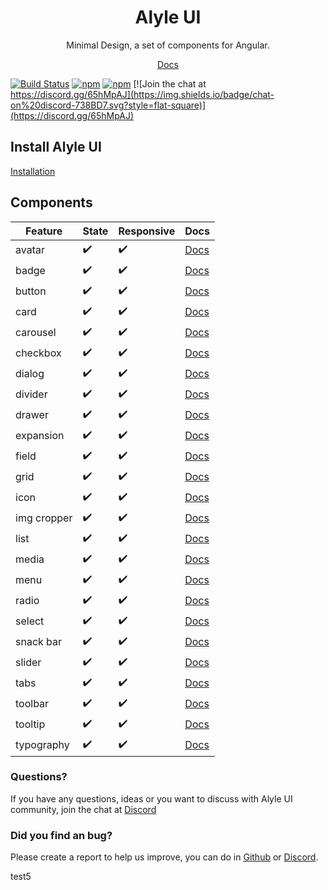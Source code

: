 <p align="center">
  <h1 align="center">Alyle UI</h1>
  <p align="center">Minimal Design, a set of components for Angular.</p>
  <p align="center"><a href="https://alyle.io">Docs</a></p>
</p>

[![Build Status](https://dev.azure.com/Alyle/Alyle%20UI/_apis/build/status/Build?branchName=master)](https://dev.azure.com/Alyle/Alyle%20UI/_build/latest?definitionId=5&branchName=master)
[![npm](https://img.shields.io/npm/v/@alyle/ui.svg?style=flat-square)](https://npmjs.com/package/@alyle/ui)
[![npm](https://img.shields.io/npm/dt/@alyle/ui.svg?style=flat-square)](https://npmjs.com/package/@alyle/ui)
[![Join the chat at https://discord.gg/65hMpAJ](https://img.shields.io/badge/chat-on%20discord-738BD7.svg?style=flat-square)](https://discord.gg/65hMpAJ)

## Install Alyle UI

[Installation](https://alyle.io/getting-started/installation)

## Components

|Feature|State|Responsive|Docs|
|----|-----|----------|----|
|avatar|✔️|✔️|[Docs](https://alyle.io/components/avatar)|
|badge|✔️|✔️|[Docs](https://alyle.io/components/badge)|
|button|✔️|✔️|[Docs](https://alyle.io/components/button)|
|card|✔️|✔️|[Docs](https://alyle.io/components/card)|
|carousel|✔️|✔️|[Docs](https://alyle.io/components/carousel)|
|checkbox|✔️|✔️|[Docs](https://alyle.io/components/checkbox)|
|dialog|✔️|✔️|[Docs](https://alyle.io/components/dialog)|
|divider|✔️|✔️|[Docs](https://alyle.io/components/divider)|
|drawer|✔️|✔️|[Docs](https://alyle.io/components/drawer)|
|expansion|✔️|✔️|[Docs](https://alyle.io/components/expansion)|
|field|✔️|✔️|[Docs](https://alyle.io/components/field)|
|grid|✔️|✔️|[Docs](https://alyle.io/components/grid)|
|icon|✔️|✔️|[Docs](https://alyle.io/components/icon)|
|img cropper|✔️|✔️|[Docs](https://alyle.io/components/image-cropper)|
|list|✔️|✔️|[Docs](https://alyle.io/components/list)|
|media|✔️|✔️|[Docs](https://alyle.io/components/responsive)|
|menu|✔️|✔️|[Docs](https://alyle.io/components/menu)|
|radio|✔️|✔️|[Docs](https://alyle.io/components/radio)|
|select|✔️|✔️|[Docs](https://alyle.io/components/select)|
|snack bar|✔️|✔️|[Docs](https://alyle.io/components/snack-bar)|
|slider|✔️|✔️|[Docs](https://alyle.io/components/slider)|
|tabs|✔️|✔️|[Docs](https://alyle.io/components/tabs)|
|toolbar|✔️|✔️|[Docs](https://alyle.io/components/toolbar)|
|tooltip|✔️|✔️|[Docs](https://alyle.io/components/tooltip)|
|typography|✔️|✔️|[Docs](https://alyle.io/components/typography)|

### Questions?

If you have any questions, ideas or you want to discuss with Alyle UI community, join the chat at [Discord](https://discord.gg/65hMpAJ)

### Did you find an bug?

Please create a report to help us improve, you can do in [Github](https://github.com/A-l-y-l-e/Alyle-UI/issues/new/choose) or [Discord](https://discord.gg/65hMpAJ)</a>.

test5
